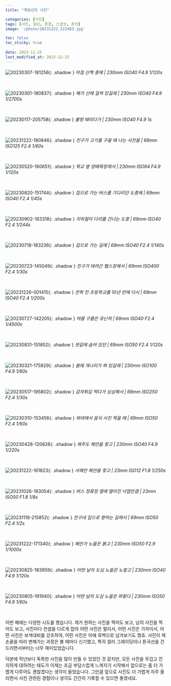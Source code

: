 ```yaml
---
title: "계묘년의 사진"

categories: [사진]
tags: [사진, 일상, 풍경, 스냅샷, 폰카]
image: '/photo/20231222_222403.jpg'

toc: false
toc_sticky: true
 
date: 2023-12-25
last_modified_at: 2023-12-25
---
```


![20230307-181256](/photo/20230307_181256.jpg){: .shadow }
_아침 산책 중에 | 230mm ISO40 F4.9 1/120s_

<br>

![20230301-180837](/photo/20230301_180837.jpg){: .shadow }
_해가 산에 걸쳐 있길래 | 230mm ISO40 F4.9 1/2700s_

<br>

![20230117-205758](/photo/20230117_205758.jpg){: .shadow }
_불멍 때리다가 | 230mm ISO40 F4.9 1s_

<br>

![20231222-180846](/photo/20231222_180846.jpg){: .shadow }
_친구가 고기를 구을 때 나는 사진을 | 69mm ISO125 F2.4 1/60s_

<br>

![20230520-160651](/photo/20230520_160651.jpg){: .shadow }
_학교 옆 양떼목장에서 | 230mm ISO64 F4.9 1/120s_

<br>

![20230820-151744](/photo/20230820_151744.jpg){: .shadow }
_집으로 가는 버스를 기다리던 도중에 | 69mm ISO40 F2.4 1/45s_

<br>

![20230902-183318](/photo/20230902_183318.jpg){: .shadow }
_지하철이 다리를 건너는 도중 | 69mm ISO40 F2.4 1/244s_

<br>

![20230718-183236](/photo/20230718_183236.jpg){: .shadow }
_집으로 가는 길에 | 69mm ISO40 F2.4 1/140s_

<br>

![20230723-145049](/photo/20230723_145049.jpg){: .shadow }
_친구가 데려간 헬스장에서 | 69mm ISO400 F2.4 1/30s_

<br>

![20231226-001415](/photo/20231226_001415.jpg){: .shadow }
_전학 전 초등학교를 10년 만에 다시 | 69mm ISO40 F2.4 1/200s_

<br>

![20230727-142205](/photo/20230727_142205.jpg){: .shadow }
_여름 구름은 유난히 | 69mm ISO40 F2.4 1/4500s_

<br>

![20230831-151852](/photo/20230831_151852.jpg){: .shadow }
_샛길에 숨어 있던 | 69mm ISO50 F2.4 1/120s_

<br>

![20230321-175929](/photo/20230321_175929.jpg){: .shadow }
_봄에 개나리가 펴 있길래 | 230mm ISO100 F4.9 1/60s_

<br>

![20230517-195802](/photo/20230517_195802.jpg){: .shadow }
_감자튀김 먹다가 심심해서 | 69mm ISO250 F2.4 1/30s_

<br>

![20230310-153456](/photo/20230310_153456.jpg){: .shadow }
_와대에서 음식 사진 찍을 때 | 69mm ISO50 F2.4 1/60s_

<br>

![20230428-120628](/photo/20230428_120628.jpg){: .shadow }
_제주도 해안을 찾고 | 230mm ISO40 F4.9 1/220s_

<br>

![20231222-161823](/photo/20231222_161823.jpg){: .shadow }
_서해안 해안을 찾고 | 23mm ISO12 F1.8 1/250s_

<br>

![20231026-183054](/photo/20231026_183054.jpg){: .shadow }
_버스 정류장 옆에 떨어진 낙엽만큼 | 23mm ISO50 F1.8 1/8s_

<br>

![20231116-215852](/photo/20231116_215852.jpg){: .shadow }
_친구네 집으로 향하는 길에서 | 69mm ISO50 F2.4 1/2s_

<br>

<!--여기부터는 세로 사진-->

![20231222-171340](/photo/20231222_171340.jpg){: .shadow }
_해안가 노을은 붉고 | 230mm ISO50 F2.9 1/1000s_

<br>

![20230825-183959](/photo/20230825_183959.jpg){: .shadow }
_어떤 날의 도심 노을은 노랗고 | 230mm ISO40 F4.9 1/120s_

<br>

![20230805-191940](/photo/20230805_191940.jpg){: .shadow }
_어떤 날의 도심 노을은 파랗다 | 230mm ISO50 F4.9 1/60s_

<br>

이번 해에는 다양한 시도를 했습니다. 제가 원하는 사진을 찍어도 보고, 남의 사진을 찍어도 보고, 사진마다 컨셉을 다르게 잡아 어떤 사진은 멀리서, 어떤 사진은 가까이서, 어떤 사진은 보색대비를 강조하여, 어떤 사진은 아예 흑백으로 남겨보기도 했죠. 사진이 제 손끝을 따라 변해가는 과정은 볼 때마다 신기했고, 특히 컬러 그레이딩이나 톤곡선을 건드리면서부터는 너무 재미있었습니다.

덕분에 작년보다 독특한 사진을 많이 만들 수 있었던 것 같지만, 모든 사진을 무겁고 진지하게 대하려는 태도가 이제는 조금 부담스럽게 느껴지기 시작해서 앞으로는 좀 더 가볍게 다루어도 괜찮겠다는 생각이 들었습니다. 그만큼 앞으로 사진도 더 가볍게 자주 올리면서 사진 관련된 경험이나 생각도 간간히 기록할 수 있으면 좋겠네요.